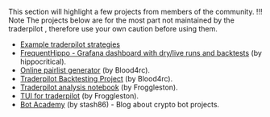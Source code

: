 This section will highlight a few projects from members of the community.
!!! Note
    The projects below are for the most part not maintained by the traderpilot , therefore use your own caution before using them.

- [Example traderpilot strategies](https://github.com/traderpilot/traderpilot-strategies/)
- [FrequentHippo - Grafana dashboard with dry/live runs and backtests](http://frequenthippo.ddns.net:3000/) (by hippocritical).
- [Online pairlist generator](https://remotepairlist.com/) (by Blood4rc).
- [Traderpilot Backtesting Project](https://strat.ninja/) (by Blood4rc).
- [Traderpilot analysis notebook](https://github.com/froggleston/traderpilot_analysis_notebook) (by Froggleston).
- [TUI for traderpilot](https://github.com/froggleston/traderpilot-frogtrade9000) (by Froggleston).
- [Bot Academy](https://botacademy.ddns.net/) (by stash86) - Blog about crypto bot projects.
